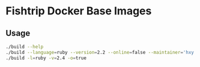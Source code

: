 # Fishtrip Docker Base Images

## Usage

```sh
./build --help
./build --language=ruby --version=2.2 --online=false --maintainer='hxy'
./build -l=ruby -v=2.4 -o=true
```
